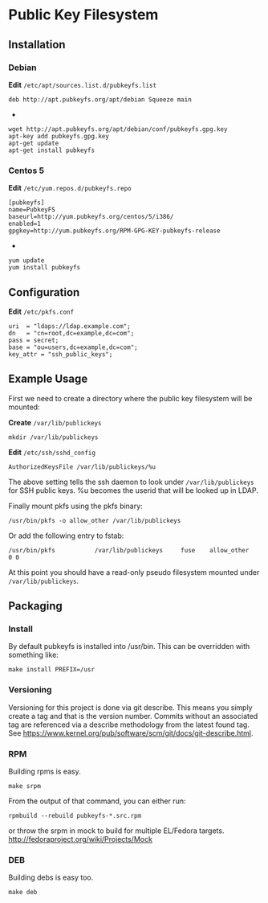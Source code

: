 # Public Key Filesystem

## Installation

### Debian

**Edit** `/etc/apt/sources.list.d/pubkeyfs.list` 
    
    deb http://apt.pubkeyfs.org/apt/debian Squeeze main

-

    wget http://apt.pubkeyfs.org/apt/debian/conf/pubkeyfs.gpg.key
    apt-key add pubkeyfs.gpg.key
    apt-get update
    apt-get install pubkeyfs

### Centos 5

**Edit** `/etc/yum.repos.d/pubkeyfs.repo`

    [pubkeyfs]
    name=PubkeyFS
    baseurl=http://yum.pubkeyfs.org/centos/5/i386/
    enabled=1
    gpgkey=http://yum.pubkeyfs.org/RPM-GPG-KEY-pubkeyfs-release

-

    yum update
    yum install pubkeyfs


## Configuration

**Edit** `/etc/pkfs.conf`

    uri  = "ldaps://ldap.example.com";
    dn   = "cn=root,dc=example,dc=com";
    pass = secret;
    base = "ou=users,dc=example,dc=com";
    key_attr = "ssh_public_keys";

## Example Usage

First we need to create a directory where the public key filesystem will be
mounted:

**Create** `/var/lib/publickeys`

    mkdir /var/lib/publickeys

**Edit** `/etc/ssh/sshd_config`

    AuthorizedKeysFile /var/lib/publickeys/%u

The above setting tells the ssh daemon to look under `/var/lib/publickeys` for
SSH public keys. %u becomes the userid that will be looked up in LDAP.

Finally mount pkfs using the pkfs binary:

    /usr/bin/pkfs -o allow_other /var/lib/publickeys

Or add the following entry to fstab:

    /usr/bin/pkfs           /var/lib/publickeys     fuse    allow_other     0 0

At this point you should have a read-only pseudo filesystem mounted under
`/var/lib/publickeys`.


## Packaging

### Install

By default pubkeyfs is installed into /usr/bin. This can be overridden with
something like:

    make install PREFIX=/usr

### Versioning

Versioning for this project is done via git describe. This means you simply
create a tag and that is the version number.  Commits without an associated tag
are referenced via a describe methodology from the latest found tag. See
https://www.kernel.org/pub/software/scm/git/docs/git-describe.html.

### RPM
Building rpms is easy.

    make srpm

From the output of that command, you can either run:
   
    rpmbuild --rebuild pubkeyfs-*.src.rpm

or throw the srpm in mock to build for multiple EL/Fedora targets.
http://fedoraproject.org/wiki/Projects/Mock

### DEB

Building debs is easy too.

    make deb
